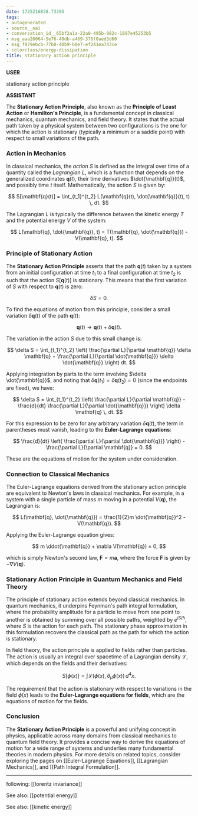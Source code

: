 ```yaml
---
date: 1725216838.73395
tags:
- autogenerated
- source__oai
- conversation_id__65bf2a1a-22a0-495b-982c-1897e45253b5
- msg_aaa26064-5e76-40db-a469-376f0aed3d60
- msg_f979ebcb-77b0-40b9-b8e7-ef241ea743ce
- colorclass/energy-dissipation
title: stationary action principle
---
```


**USER**

stationary action principle


**ASSISTANT**

The **Stationary Action Principle**, also known as the **Principle of Least Action** or **Hamilton's Principle**, is a fundamental concept in classical mechanics, quantum mechanics, and field theory. It states that the actual path taken by a physical system between two configurations is the one for which the action is stationary (typically a minimum or a saddle point) with respect to small variations of the path.

### Action in Mechanics

In classical mechanics, the *action* $S$ is defined as the integral over time of a quantity called the *Lagrangian* $L$, which is a function that depends on the generalized coordinates $\mathbf{q}(t)$, their time derivatives $\dot{\mathbf{q}}(t)$, and possibly time $t$ itself. Mathematically, the action $S$ is given by:

$$
S[\mathbf{q}(t)] = \int_{t_1}^{t_2} L(\mathbf{q}(t), \dot{\mathbf{q}}(t), t) \, dt.
$$

The Lagrangian $L$ is typically the difference between the kinetic energy $T$ and the potential energy $V$ of the system:

$$
L(\mathbf{q}, \dot{\mathbf{q}}, t) = T(\mathbf{q}, \dot{\mathbf{q}}) - V(\mathbf{q}, t).
$$

### Principle of Stationary Action

The **Stationary Action Principle** asserts that the path $\mathbf{q}(t)$ taken by a system from an initial configuration at time $t_1$ to a final configuration at time $t_2$ is such that the action $S[\mathbf{q}(t)]$ is stationary. This means that the first variation of $S$ with respect to $\mathbf{q}(t)$ is zero:

$$
\delta S = 0.
$$

To find the equations of motion from this principle, consider a small variation $\delta \mathbf{q}(t)$ of the path $\mathbf{q}(t)$:

$$
\mathbf{q}(t) \to \mathbf{q}(t) + \delta \mathbf{q}(t).
$$

The variation in the action $S$ due to this small change is:

$$
\delta S = \int_{t_1}^{t_2} \left( \frac{\partial L}{\partial \mathbf{q}} \delta \mathbf{q} + \frac{\partial L}{\partial \dot{\mathbf{q}}} \delta \dot{\mathbf{q}} \right) dt.
$$

Applying integration by parts to the term involving $\delta \dot{\mathbf{q}}$, and noting that $\delta \mathbf{q}(t_1) = \delta \mathbf{q}(t_2) = 0$ (since the endpoints are fixed), we have:

$$
\delta S = \int_{t_1}^{t_2} \left( \frac{\partial L}{\partial \mathbf{q}} - \frac{d}{dt} \frac{\partial L}{\partial \dot{\mathbf{q}}} \right) \delta \mathbf{q} \, dt.
$$

For this expression to be zero for any arbitrary variation $\delta \mathbf{q}(t)$, the term in parentheses must vanish, leading to the **Euler-Lagrange equations**:

$$
\frac{d}{dt} \left( \frac{\partial L}{\partial \dot{\mathbf{q}}} \right) - \frac{\partial L}{\partial \mathbf{q}} = 0.
$$

These are the equations of motion for the system under consideration.

### Connection to Classical Mechanics

The Euler-Lagrange equations derived from the stationary action principle are equivalent to Newton's laws in classical mechanics. For example, in a system with a single particle of mass $m$ moving in a potential $V(\mathbf{q})$, the Lagrangian is:

$$
L(\mathbf{q}, \dot{\mathbf{q}}) = \frac{1}{2}m \dot{\mathbf{q}}^2 - V(\mathbf{q}).
$$

Applying the Euler-Lagrange equation gives:

$$
m \ddot{\mathbf{q}} + \nabla V(\mathbf{q}) = 0,
$$

which is simply Newton's second law, $\mathbf{F} = m \mathbf{a}$, where the force $\mathbf{F}$ is given by $-\nabla V(\mathbf{q})$.

### Stationary Action Principle in Quantum Mechanics and Field Theory

The principle of stationary action extends beyond classical mechanics. In quantum mechanics, it underpins Feynman's path integral formulation, where the probability amplitude for a particle to move from one point to another is obtained by summing over all possible paths, weighted by $e^{iS/\hbar}$, where $S$ is the action for each path. The stationary phase approximation in this formulation recovers the classical path as the path for which the action is stationary.

In field theory, the action principle is applied to fields rather than particles. The action is usually an integral over spacetime of a Lagrangian density $\mathcal{L}$, which depends on the fields and their derivatives:

$$
S[\phi(x)] = \int \mathcal{L}(\phi(x), \partial_\mu \phi(x)) \, d^4x.
$$

The requirement that the action is stationary with respect to variations in the field $\phi(x)$ leads to the **Euler-Lagrange equations for fields**, which are the equations of motion for the fields.

### Conclusion

The **Stationary Action Principle** is a powerful and unifying concept in physics, applicable across many domains from classical mechanics to quantum field theory. It provides a concise way to derive the equations of motion for a wide range of systems and underlies many fundamental theories in modern physics. For more details on related topics, consider exploring the pages on [[Euler-Lagrange Equations]], [[Lagrangian Mechanics]], and [[Path Integral Formulation]].


---


following: [[lorentz invariance]]

See also: [[potential energy]]


See also: [[kinetic energy]]